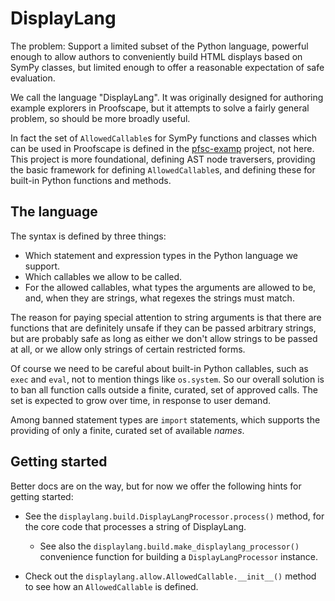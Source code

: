 # DisplayLang

The problem: Support a limited subset of the Python language, powerful enough
to allow authors to conveniently build HTML displays based on SymPy classes,
but limited enough to offer a reasonable expectation of safe evaluation.

We call the language "DisplayLang". It was originally designed for authoring
example explorers in Proofscape, but it attempts to solve a fairly general
problem, so should be more broadly useful.

In fact the set of `AllowedCallable`s for SymPy functions and classes which
can be used in Proofscape is defined in the
[pfsc-examp](https://github.com/proofscape/pfsc-examp) project, not here.
This project is more foundational, defining AST node traversers, providing
the basic framework for defining `AllowedCallable`s, and defining these for
built-in Python functions and methods.

## The language

The syntax is defined by three things:

* Which statement and expression types in the Python language we support.
* Which callables we allow to be called.
* For the allowed callables, what types the arguments are allowed to be, and,
  when they are strings, what regexes the strings must match.

The reason for paying special attention to string arguments is that there are
functions that are definitely unsafe if they can be passed arbitrary
strings, but are probably safe as long as either we don't allow strings to be
passed at all, or we allow only strings of certain restricted forms.

Of course we need to be careful about built-in Python callables, such
as `exec` and `eval`, not to mention things like `os.system`. So our overall
solution is to ban all function calls outside a finite, curated, set of
approved calls. The set is expected to grow over time, in response to user
demand.

Among banned statement types are `import` statements, which supports the
providing of only a finite, curated set of available _names_.

## Getting started

Better docs are on the way, but for now we offer the following hints for
getting started:

* See the `displaylang.build.DisplayLangProcessor.process()` method, for the
  core code that processes a string of DisplayLang.
  - See also the `displaylang.build.make_displaylang_processor()` convenience
    function for building a `DisplayLangProcessor` instance.

* Check out the `displaylang.allow.AllowedCallable.__init__()` method to see
  how an `AllowedCallable` is defined.

